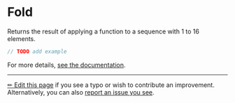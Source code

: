 # Fold

Returns the result of applying a function to a sequence with 1 to 16 elements.

```c# --destination-file ../code/Program.cs --region statements --project ../code/TryMoreLinq.csproj
// TODO add example
```

For more details, [see the documentation][doc].

---

[&#x270F; Edit this page][edit] if you see a typo or wish to contribute an
improvement. Alternatively, you can also [report an issue you see][issue].


[edit]: https://github.com/morelinq/try/edit/master/fold.md
[issue]: https://github.com/morelinq/try/issues/new?title=Fold
[doc]: https://morelinq.github.io/3.1/ref/api/html/Overload_MoreLinq_MoreEnumerable_Fold.htm
